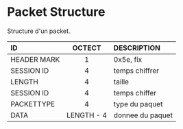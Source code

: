 # Packet Structure

Structure d'un packet.

| ID            |      OCTECT       |  DESCRIPTION      |
|:----------    |:-------------:    |:------            |
| HEADER MARK   |  1                | 0x5e, fix         |
| SESSION ID    |  4                | temps chiffrer    |
| LENGTH        |  4                | taille            |
| SESSION ID    |  4                | temps chiffer     |
| PACKETTYPE    |  4                | type du paquet    |
| DATA          |  LENGTH - 4       | donnee du paquet  |
